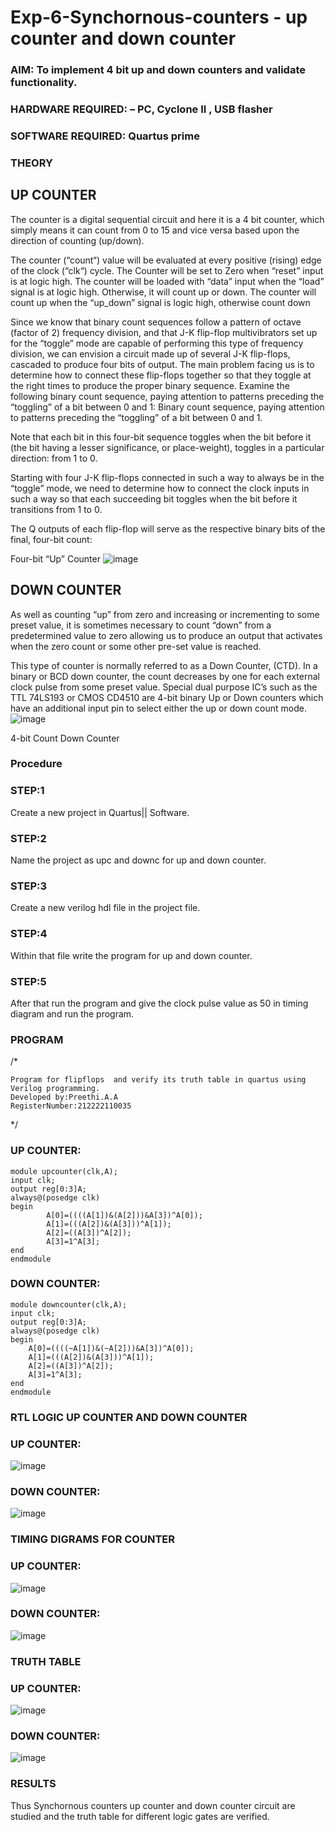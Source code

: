 # Exp-6-Synchornous-counters - up counter and down counter 
### AIM: To implement 4 bit up and down counters and validate  functionality.
### HARDWARE REQUIRED:  – PC, Cyclone II , USB flasher
### SOFTWARE REQUIRED:   Quartus prime
### THEORY 

## UP COUNTER 
The counter is a digital sequential circuit and here it is a 4 bit counter, which simply means it can count from 0 to 15 and vice versa based upon the direction of counting (up/down). 

The counter (“count“) value will be evaluated at every positive (rising) edge of the clock (“clk“) cycle.
The Counter will be set to Zero when “reset” input is at logic high.
The counter will be loaded with “data” input when the “load” signal is at logic high. Otherwise, it will count up or down.
The counter will count up when the “up_down” signal is logic high, otherwise count down

Since we know that binary count sequences follow a pattern of octave (factor of 2) frequency division, and that J-K flip-flop multivibrators set up for the “toggle” mode are capable of performing this type of frequency division, we can envision a circuit made up of several J-K flip-flops, cascaded to produce four bits of output.
The main problem facing us is to determine how to connect these flip-flops together so that they toggle at the right times to produce the proper binary sequence.
Examine the following binary count sequence, paying attention to patterns preceding the “toggling” of a bit between 0 and 1:
Binary count sequence, paying attention to patterns preceding the “toggling” of a bit between 0 and 1.

Note that each bit in this four-bit sequence toggles when the bit before it (the bit having a lesser significance, or place-weight), toggles in a particular direction: from 1 to 0.



 
 

Starting with four J-K flip-flops connected in such a way to always be in the “toggle” mode, we need to determine how to connect the clock inputs in such a way so that each succeeding bit toggles when the bit before it transitions from 1 to 0.

The Q outputs of each flip-flop will serve as the respective binary bits of the final, four-bit count:

 
 

Four-bit “Up” Counter
![image](https://user-images.githubusercontent.com/36288975/169644758-b2f4339d-9532-40c5-af40-8f4f8c942e2c.png)



## DOWN COUNTER 

As well as counting “up” from zero and increasing or incrementing to some preset value, it is sometimes necessary to count “down” from a predetermined value to zero allowing us to produce an output that activates when the zero count or some other pre-set value is reached.

This type of counter is normally referred to as a Down Counter, (CTD). In a binary or BCD down counter, the count decreases by one for each external clock pulse from some preset value. Special dual purpose IC’s such as the TTL 74LS193 or CMOS CD4510 are 4-bit binary Up or Down counters which have an additional input pin to select either the up or down count mode.
![image](https://user-images.githubusercontent.com/36288975/169644844-1a14e123-7228-4ed8-81a9-eb937dff4ac8.png)


4-bit Count Down Counter
### Procedure
### STEP:1
Create a new project in Quartus|| Software.

### STEP:2
Name the project as upc and downc for up and down counter.

### STEP:3
Create a new verilog hdl file in the project file.

### STEP:4
Within that file write the program for up and down counter.

### STEP:5
After that run the program and give the clock pulse value as 50 in timing diagram and run the program.

### PROGRAM 
/*
```
Program for flipflops  and verify its truth table in quartus using Verilog programming.
Developed by:Preethi.A.A
RegisterNumber:212222110035
```
*/
### UP COUNTER:
```
module upcounter(clk,A);
input clk;
output reg[0:3]A;
always@(posedge clk)
begin
		A[0]=((((A[1])&(A[2]))&A[3])^A[0]);
		A[1]=(((A[2])&(A[3]))^A[1]);
		A[2]=((A[3])^A[2]);
		A[3]=1^A[3];
end
endmodule
```
### DOWN COUNTER:
```
module downcounter(clk,A);
input clk;
output reg[0:3]A;
always@(posedge clk)
begin
	A[0]=((((~A[1])&(~A[2]))&A[3])^A[0]);
	A[1]=(((A[2])&(A[3]))^A[1]);
	A[2]=((A[3])^A[2]);
	A[3]=1^A[3];
end
endmodule
```
### RTL LOGIC UP COUNTER AND DOWN COUNTER  
### UP COUNTER:

![image](https://github.com/PreethiArunachalam/Exp-7-Synchornous-counters-/assets/120115840/c41ca1ad-c3be-4c81-aa2d-a6ee998ab0d3)

### DOWN COUNTER:

![image](https://github.com/PreethiArunachalam/Exp-7-Synchornous-counters-/assets/120115840/dd777a04-34f2-4ddd-98ff-5a15aacff8fa)

### TIMING DIGRAMS FOR COUNTER  
### UP COUNTER:

![image](https://github.com/PreethiArunachalam/Exp-7-Synchornous-counters-/assets/120115840/ad48d354-b4b6-4fbe-9b91-2eaa980e054d)

### DOWN COUNTER:

![image](https://github.com/PreethiArunachalam/Exp-7-Synchornous-counters-/assets/120115840/853f5e1e-23c4-402d-93b3-990dca420cb8)

### TRUTH TABLE 
### UP COUNTER:

![image](https://github.com/PreethiArunachalam/Exp-7-Synchornous-counters-/assets/120115840/f2809b22-18e9-4e17-a0df-23a5b63db646)

### DOWN COUNTER:

![image](https://github.com/PreethiArunachalam/Exp-7-Synchornous-counters-/assets/120115840/395abbf7-0135-45f3-8499-51594445dc35)

### RESULTS 
Thus Synchornous counters up counter and down counter circuit are studied and the truth table for different logic gates are verified.
